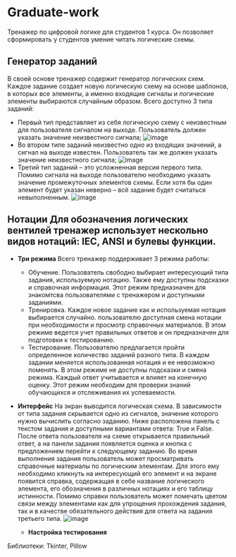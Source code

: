# Graduate-work
Тренажер по цифровой логике для студентов 1 курса. Он позволяет сформировать у студентов умение читать логические схемы.

## Генератор заданий 
В своей основе тренажер содержит генератор логических схем. Каждое задание создает новую логическую схему на основе шаблонов, в которых все элементы, а именно входящие сигналы и логические элементы выбираются случайным образом. Всего доступно 3 типа заданий:
* Первый тип представляет из себя логическую схему с неизвестным для пользователя сигналом на выходе. Пользователь должен указать значение неизвестного сигнала;
      ![image](https://github.com/Tenrai-chi/Graduate-work/assets/79309888/f57d7680-847a-4467-8303-0aa53bba44ca)
* Во втором типе заданий неизвестно одно из входящих значений, а сигнал на выходе известен. Пользователь так же должен указать значение неизвестного сигнала;
      ![image](https://github.com/Tenrai-chi/Graduate-work/assets/79309888/36695a4e-0be6-4682-a8ec-7ee3f623c7aa)
* Третий тип заданий – это усложненная версия первого типа. Помимо сигнала на выходе пользователю необходимо указать значение промежуточных элементов схемы. Если хотя бы один элемент будет указан неверно – всё задание будет считаться невыполненным.
      ![image](https://github.com/Tenrai-chi/Graduate-work/assets/79309888/e3ed96c6-0085-4862-b84c-87fb5e22e916)
## Нотации Для обозначения логических вентилей тренажер использует нескольно видов нотаций: IEC, ANSI и булевы функции.

* **Три режима** Всего тренажер поддерживает 3 режима работы:
    - Обучение. Пользователь свободно выбирает интересующий типа задания, используемую нотацию. Также ему доступны подсказки и справочная информация. Этот режим предназначен для знакомтсва пользователями с тренажером и доступными заданиями.
    - Тренировка. Каждое новое задание как и используемая нотация выбирается случайно. пользователю доступная смена нотации при необходимости и просмотр справочных материалов. В этом режиме ведется учет правильных ответов и он предназначен для подготовки к тестированию.
    - Тестирование. Пользователю предлагается пройти определенное количество заданий разного типа. В каждом задании меняется использованная нотация и ее невозможно поменять. В этом режиме не доступны подсказки и смена режима. Каждый ответ учитывается и влияет на конечную оценку. Этот режим необходим для проверки знаний обучающихся и отслеживания их успеваемости.

* **Интерфейс**
  На экран выводится логическая схема. В зависимости от типа задания скрывается одно из сигналов, значение которого нужно вычислить согласно заданию. Ниже расположена панель с текстом задания и доступными вариантами ответа: True и False. После ответа пользователя на схеме открывается правильный ответ, а на панели задания появляется оценка и кнопка с предложением перейти к следующему заданию. Во время выполнения задания пользователь может просматривать справочные материалы по логическим элементам. Для этого ему необходимо кликнуть на интересующий его элемент и на экране появится справка, содержащая в себе название логического элемента, его обозначения в различных нотациях и его таблицу истинности. Помимо справки пользователь может помечать цветом связи между элементами как для упрощения прохождения задания, так и в качестве обязательного действия для ответа на задания третьего типа.
  ![image](https://github.com/Tenrai-chi/Graduate-work/assets/79309888/5de22598-141f-4c85-84f7-2fe30c3d3410)

  * **Настройка тестирования**

Библиотеки: Tkinter, Pillow

